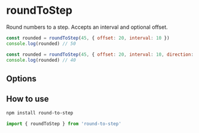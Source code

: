 # roundToStep

Round numbers to a step. Accepts an interval and optional offset.

``` js
const rounded = roundToStep(45, { offset: 20, interval: 10 })
console.log(rounded) // 50
```

``` js
const rounded = roundToStep(45, { offset: 20, interval: 10, direction: 'down' })
console.log(rounded) // 40
```

## Options

## How to use

``` bash
npm install round-to-step
```

``` js
import { roundToStep } from 'round-to-step'
```